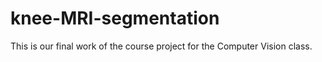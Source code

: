 # knee-MRI-segmentation
This is our final work of the course project for the Computer Vision class.
